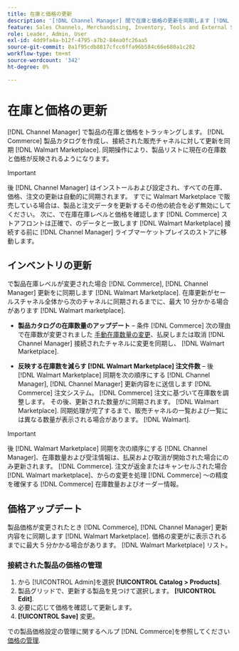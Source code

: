 ```yaml
---
title: 在庫と価格の更新
description: '[!DNL Channel Manager] 間で在庫と価格の更新を同期します [!DNL Commerce] 格納と [!DNL Walmart Marketplace] そのため、から販売チャネルの運用を管理できます。 [!DNL Commerce] 管理者'
feature: Sales Channels, Merchandising, Inventory, Tools and External Services
role: Leader, Admin, User
exl-id: 4dd9fa4a-b12f-4795-a7b2-84ea0fc26aa5
source-git-commit: 8a1f95cdb8817cfcc6ffa96b584c66e680a1c282
workflow-type: tm+mt
source-wordcount: '342'
ht-degree: 0%

---
```


# 在庫と価格の更新

[!DNL Channel Manager] で製品の在庫と価格をトラッキングします。 [!DNL Commerce] 製品カタログを作成し、接続された販売チャネルに対して更新を同期 [!DNL Walmart Marketplace]. 同期操作により、製品リストに現在の在庫数と価格が反映されるようになります。


>[!IMPORTANT]
>
>後 [!DNL Channel Manager] はインストールおよび設定され、すべての在庫、価格、注文の更新は自動的に同期されます。 すでに Walmart Marketplace で販売している場合は、製品と注文データを更新するその他の統合を必ず無効にしてください。 次に、で在庫在庫レベルと価格を確認します [!DNL Commerce] ストアフロントは正確で、のデータと一致します [!DNL Walmart Marketplace] 接続する前に [!DNL Channel Manager] ライブマーケットプレイスのストアに移動します。


## インベントリの更新

で製品在庫レベルが変更された場合 [!DNL Commerce], [!DNL Channel Manager] 更新をに同期します [!DNL Walmart Marketplace]. 在庫更新がセールスチャネル全体から次のチャネルに同期されるまでに、最大 10 分かかる場合があります [!DNL Walmart marketplace].

* **製品カタログの在庫数量のアップデート** – 条件 [!DNL Commerce] 次の理由で在庫数が変更されました [手動在庫数量の変更](https://experienceleague.adobe.com/docs/commerce-admin/inventory/quantities/quantities-assign-per-product.html)、払戻しまたは取消 [!DNL Channel Manager] 接続されたチャネルに変更を同期し、 [!DNL Walmart Marketplace].

* **反映する在庫数を減らす [!DNL Walmart Marketplace] 注文件数** – 後 [!DNL Walmart Marketplace] 同期を次の順序にする [!DNL Channel Manager], [!DNL Channel Manager] 更新内容をに送信します [!DNL Commerce] 注文システム。 [!DNL Commerce] 注文に基づいて在庫数を調整します。 その後、更新された数量がに同期されます。 [!DNL Walmart Marketplace]. 同期処理が完了するまで、販売チャネルの一覧および一覧には異なる数量が表示される場合があります。 [!DNL Walmart].

>[!IMPORTANT]
>
>後 [!DNL Walmart Marketplace] 同期を次の順序にする [!DNL Channel Manager]、在庫数量および受注情報は、払戻および取消が開始された場合にのみ更新されます。 [!DNL Commerce]. 注文が返金またはキャンセルされた場合 [!DNL Walmart marketplace]、からの変更を処理 [!DNL Commerce] ～の精度を確保する [!DNL Commerce] 在庫数量およびオーダー情報。

## 価格アップデート

製品価格が変更されたとき [!DNL Commerce], [!DNL Channel Manager] 更新内容をに同期します [!DNL Walmart Marketplace]. 価格の変更がに表示されるまでに最大 5 分かかる場合があります。 [!DNL Walmart Marketplace] リスト。

### 接続された製品の価格の管理

1. から [!UICONTROL Admin]を選択 **[!UICONTROL Catalog > Products]**.
1. 製品グリッドで、更新する製品を見つけて選択します。 **[!UICONTROL Edit]**.
1. 必要に応じて価格を確認して更新します。
1. **[!UICONTROL Save]** 変更。

での製品価格設定の管理に関するヘルプ [!DNL Commerce]を参照してください [価格の管理](https://experienceleague.adobe.com/docs/commerce-admin/catalog/products/pricing/pricing-advanced.html).

